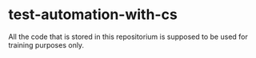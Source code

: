 test-automation-with-cs
=======================


All the code that is stored in this repositorium is supposed to be used for training purposes only.
